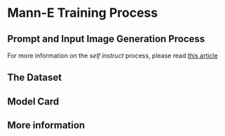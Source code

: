 # Mann-E Training Process

## Prompt and Input Image Generation Process 

For more information on the _self instruct_ process, please read [this article](https://haghiri75.com/en/re-creating-midjourney-with-only-10-technical-report-for-mann-e-5-development/)

## The Dataset

## Model Card

## More information